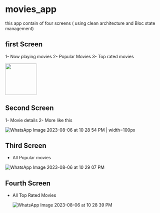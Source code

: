 # movies_app
this app contain of four screens ( using clean architecture and Bloc state management)

## first Screen
1- Now playing movies
2- Popular Movies
3- Top rated movies

<img src= "https://github.com/ibrahim-59/movies_app/assets/116106936/1e82eb2d-8c32-4788-b351-2bb134da3033" width="100" height="100">



## Second Screen
1- Movie details
2- More like this

![WhatsApp Image 2023-08-06 at 10 28 54 PM | width=100px](https://github.com/ibrahim-59/movies_app/assets/116106936/ecf08339-fe05-4e22-93a8-d72d014afd9f)


## Third Screen
- All Popular movies

![WhatsApp Image 2023-08-06 at 10 29 07 PM](https://github.com/ibrahim-59/movies_app/assets/116106936/0a538818-0dad-4690-bc66-3a79d918fa4b)


## Fourth Screen 
- All Top Rated Movies

    ![WhatsApp Image 2023-08-06 at 10 28 39 PM](https://github.com/ibrahim-59/movies_app/assets/116106936/b8cb4c0b-a0b0-4493-b50e-0efe1ccdcae3)



